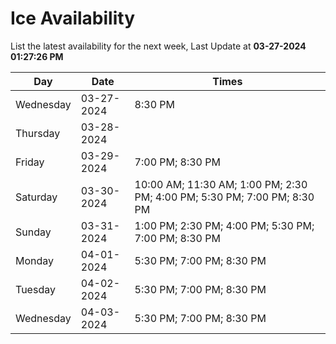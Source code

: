# Ice Availability

List the latest availability for the next week, Last Update at **03-27-2024 01:27:26 PM**

| Day         | Date        | Times       |
| ----------- | ----------- | ----------- |
|Wednesday|03-27-2024|8:30 PM|
|Thursday|03-28-2024||
|Friday|03-29-2024|7:00 PM; 8:30 PM|
|Saturday|03-30-2024|10:00 AM; 11:30 AM; 1:00 PM; 2:30 PM; 4:00 PM; 5:30 PM; 7:00 PM; 8:30 PM|
|Sunday|03-31-2024|1:00 PM; 2:30 PM; 4:00 PM; 5:30 PM; 7:00 PM; 8:30 PM|
|Monday|04-01-2024|5:30 PM; 7:00 PM; 8:30 PM|
|Tuesday|04-02-2024|5:30 PM; 7:00 PM; 8:30 PM|
|Wednesday|04-03-2024|5:30 PM; 7:00 PM; 8:30 PM|
